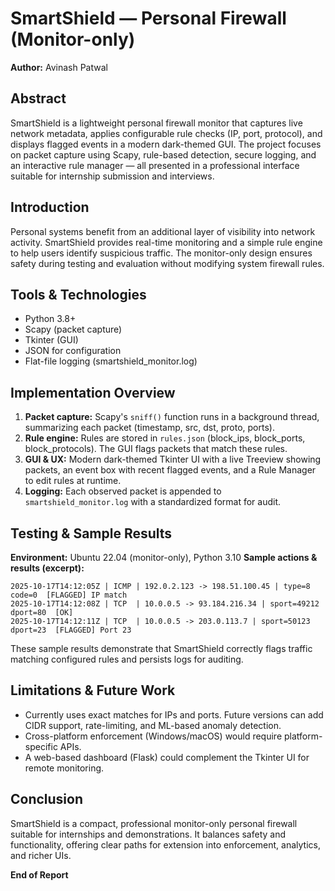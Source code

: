 # SmartShield — Personal Firewall (Monitor-only)

**Author:** Avinash Patwal

## Abstract
SmartShield is a lightweight personal firewall monitor that captures live network metadata, applies configurable rule checks (IP, port, protocol), and displays flagged events in a modern dark-themed GUI. The project focuses on packet capture using Scapy, rule-based detection, secure logging, and an interactive rule manager — all presented in a professional interface suitable for internship submission and interviews.

## Introduction
Personal systems benefit from an additional layer of visibility into network activity. SmartShield provides real-time monitoring and a simple rule engine to help users identify suspicious traffic. The monitor-only design ensures safety during testing and evaluation without modifying system firewall rules.

## Tools & Technologies
- Python 3.8+
- Scapy (packet capture)
- Tkinter (GUI)
- JSON for configuration
- Flat-file logging (smartshield_monitor.log)

## Implementation Overview
1. **Packet capture:** Scapy's `sniff()` function runs in a background thread, summarizing each packet (timestamp, src, dst, proto, ports).
2. **Rule engine:** Rules are stored in `rules.json` (block_ips, block_ports, block_protocols). The GUI flags packets that match these rules.
3. **GUI & UX:** Modern dark-themed Tkinter UI with a live Treeview showing packets, an event box with recent flagged events, and a Rule Manager to edit rules at runtime.
4. **Logging:** Each observed packet is appended to `smartshield_monitor.log` with a standardized format for audit.

## Testing & Sample Results
**Environment:** Ubuntu 22.04 (monitor-only), Python 3.10
**Sample actions & results (excerpt):**
```
2025-10-17T14:12:05Z | ICMP | 192.0.2.123 -> 198.51.100.45 | type=8 code=0  [FLAGGED] IP match
2025-10-17T14:12:08Z | TCP  | 10.0.0.5 -> 93.184.216.34 | sport=49212 dport=80  [OK]
2025-10-17T14:12:11Z | TCP  | 10.0.0.5 -> 203.0.113.7 | sport=50123 dport=23  [FLAGGED] Port 23
```
These sample results demonstrate that SmartShield correctly flags traffic matching configured rules and persists logs for auditing.

## Limitations & Future Work
- Currently uses exact matches for IPs and ports. Future versions can add CIDR support, rate-limiting, and ML-based anomaly detection.
- Cross-platform enforcement (Windows/macOS) would require platform-specific APIs.
- A web-based dashboard (Flask) could complement the Tkinter UI for remote monitoring.

## Conclusion
SmartShield is a compact, professional monitor-only personal firewall suitable for internships and demonstrations. It balances safety and functionality, offering clear paths for extension into enforcement, analytics, and richer UIs.

**End of Report**
